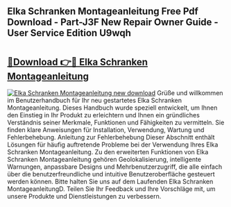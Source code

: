 ## Elka Schranken Montageanleitung Free Pdf Download - Part-J3F New Repair Owner Guide - User Service Edition U9wqh

# <h2><a href="http://df6m2ib.blite.top/?on=Elka+Schranken+Montageanleitung">🔗Download 👉🔴 Elka Schranken Montageanleitung</a></h2>

[![Elka Schranken Montageanleitung new download](https://i.imgur.com/lujVjoI.png)](http://df6m2ib.blite.top/?on=Elka+Schranken+Montageanleitung)
Grüße und willkommen im Benutzerhandbuch für Ihr neu gestartetes Elka Schranken Montageanleitung. Dieses Handbuch wurde speziell entwickelt, um Ihnen den Einstieg in Ihr Produkt zu erleichtern und Ihnen ein gründliches Verständnis seiner Merkmale, Funktionen und Fähigkeiten zu vermitteln. Sie finden klare Anweisungen für Installation, Verwendung, Wartung und Fehlerbehebung. Anleitung zur Fehlerbehebung Dieser Abschnitt enthält Lösungen für häufig auftretende Probleme bei der Verwendung Ihres Elka Schranken Montageanleitung. Zu den erweiterten Funktionen von Elka Schranken Montageanleitung gehören Geolokalisierung, intelligente Warnungen, anpassbare Designs und Mehrbenutzerzugriff, die alle einfach über die benutzerfreundliche und intuitive Benutzeroberfläche gesteuert werden können. Bitte halten Sie uns auf dem Laufenden Elka Schranken MontageanleitungD. Teilen Sie Ihr Feedback und Ihre Vorschläge mit, um unsere Produkte und Dienstleistungen zu verbessern.
